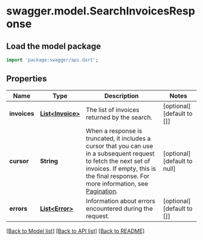 # swagger.model.SearchInvoicesResponse

## Load the model package
```dart
import 'package:swagger/api.dart';
```

## Properties
Name | Type | Description | Notes
------------ | ------------- | ------------- | -------------
**invoices** | [**List&lt;Invoice&gt;**](Invoice.md) | The list of invoices returned by the search. | [optional] [default to []]
**cursor** | **String** | When a response is truncated, it includes a cursor that you can use in a  subsequent request to fetch the next set of invoices. If empty, this is the final  response.  For more information, see [Pagination](https://developer.squareup.com/docs/build-basics/common-api-patterns/pagination). | [optional] [default to null]
**errors** | [**List&lt;Error&gt;**](Error.md) | Information about errors encountered during the request. | [optional] [default to []]

[[Back to Model list]](../README.md#documentation-for-models) [[Back to API list]](../README.md#documentation-for-api-endpoints) [[Back to README]](../README.md)

